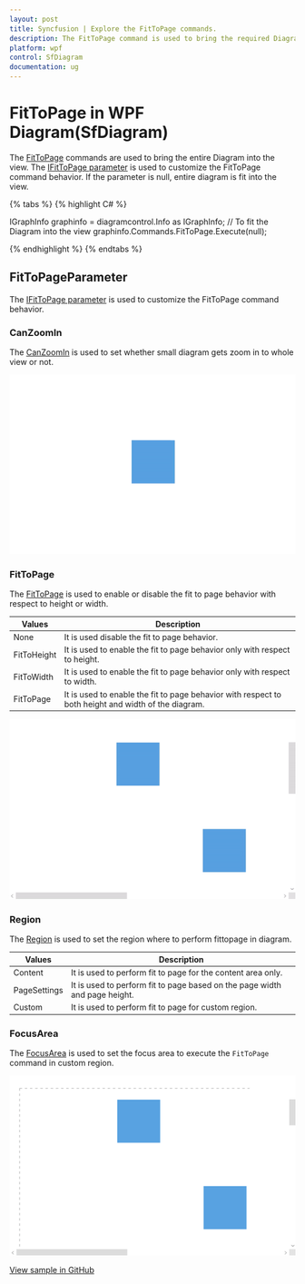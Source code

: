 ```yaml
---
layout: post
title: Syncfusion | Explore the FitToPage commands.
description: The FitToPage command is used to bring the required Diagram or entire Diagram into the view with the help of FitToPageParameters.
platform: wpf
control: SfDiagram
documentation: ug
---
```


# FitToPage in WPF Diagram(SfDiagram)

The [FitToPage](https://help.syncfusion.com/cr/wpf/Syncfusion.SfDiagram.WPF~Syncfusion.UI.Xaml.Diagram.IDiagramCommands~FitToPage.html) commands are used to bring the entire Diagram into the view. The [IFitToPage parameter](https://help.syncfusion.com/cr/wpf/Syncfusion.SfDiagram.WPF~Syncfusion.UI.Xaml.Diagram.FitToPageParameter.html) is used to customize the FitToPage command behavior.
If the parameter is null, entire diagram is fit into the view.

{% tabs %}
{% highlight C# %}

IGraphInfo graphinfo = diagramcontrol.Info as IGraphInfo;
// To fit the Diagram into the view
graphinfo.Commands.FitToPage.Execute(null);

{% endhighlight %}
{% endtabs %}

## FitToPageParameter

The [IFitToPage parameter](https://help.syncfusion.com/cr/wpf/Syncfusion.SfDiagram.WPF~Syncfusion.UI.Xaml.Diagram.FitToPageParameter_members.html) is used to customize the FitToPage command behavior.

### CanZoomIn

The [CanZoomIn](https://help.syncfusion.com/cr/wpf/Syncfusion.SfDiagram.WPF~Syncfusion.UI.Xaml.Diagram.FitToPageParameter~CanZoomIn.html) is used to set whether small diagram gets zoom in to whole view or not.

![CanZoomIn](Commands_Images/Commands_img18.gif)

### FitToPage 

The [FitToPage](https://help.syncfusion.com/cr/wpf/Syncfusion.SfDiagram.WPF~Syncfusion.UI.Xaml.Diagram.FitToPageParameter~FitToPage.html) is used to enable or disable the fit to page behavior with respect to height or width.

| Values | Description |
| --- | --- |
| None | It is used disable the fit to page behavior. |
| FitToHeight | It is used to enable the fit to page behavior only with respect to height. |
| FitToWidth | It is used to enable the fit to page behavior only with respect to width. |
| FitToPage | It is used to enable the fit to page behavior with respect to both height and width of the diagram. |

![FitToPage](Commands_Images/Commands_img19.gif)

### Region

The [Region](https://help.syncfusion.com/cr/wpf/Syncfusion.SfDiagram.WPF~Syncfusion.UI.Xaml.Diagram.FitToPageParameter~Region.html) is used to set the region where to perform fittopage in diagram.

| Values | Description |
| --- | --- |
| Content | It is used to perform fit to page for the content area only. |
| PageSettings | It is used to perform fit to page based on the page width and page height. |
| Custom | It is used to perform fit to page for custom region. |

### FocusArea 

The [FocusArea](https://help.syncfusion.com/cr/wpf/Syncfusion.SfDiagram.WPF~Syncfusion.UI.Xaml.Diagram.FitToPageParameter~FocusArea.html) is used to set the focus area to execute the  `FitToPage` command in custom region. 

![Region](Commands_Images/Commands_img20.gif)

[View sample in GitHub](https://github.com/SyncfusionExamples/WPF-Diagram-Examples/tree/master/Samples/Commands/Fit%20to%20page%20command)
